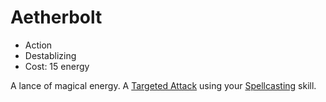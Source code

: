 # Aetherbolt

- Action
- Destablizing
- Cost: 15 energy

A lance of magical energy. A
[Targeted Attack](standardactions.md#targeted-attack) using your
[Spellcasting](../../unsorted/skills.md#spellcasting) skill.
